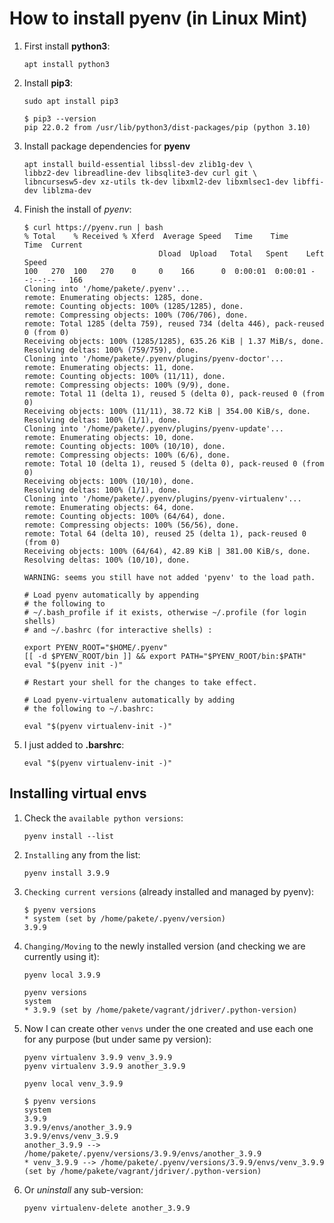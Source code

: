 # How to install pyenv (in Linux Mint)
  
1. First install **python3**:
   ```
   apt install python3
   ```
  
2. Install **pip3**:
   ```
   sudo apt install pip3  

   $ pip3 --version  
   pip 22.0.2 from /usr/lib/python3/dist-packages/pip (python 3.10)
   ```

3. Install package dependencies for **pyenv**  
   ```
   apt install build-essential libssl-dev zlib1g-dev \    
   libbz2-dev libreadline-dev libsqlite3-dev curl git \    
   libncursesw5-dev xz-utils tk-dev libxml2-dev libxmlsec1-dev libffi-dev liblzma-dev
   ```
  
4. Finish the install of *pyenv*:
   ```
   $ curl https://pyenv.run | bash
   % Total    % Received % Xferd  Average Speed   Time    Time     Time  Current
                                 Dload  Upload   Total   Spent    Left  Speed
   100   270  100   270    0     0    166      0  0:00:01  0:00:01 --:--:--   166
   Cloning into '/home/pakete/.pyenv'...
   remote: Enumerating objects: 1285, done.
   remote: Counting objects: 100% (1285/1285), done.
   remote: Compressing objects: 100% (706/706), done.
   remote: Total 1285 (delta 759), reused 734 (delta 446), pack-reused 0 (from 0)
   Receiving objects: 100% (1285/1285), 635.26 KiB | 1.37 MiB/s, done.
   Resolving deltas: 100% (759/759), done.
   Cloning into '/home/pakete/.pyenv/plugins/pyenv-doctor'...
   remote: Enumerating objects: 11, done.
   remote: Counting objects: 100% (11/11), done.
   remote: Compressing objects: 100% (9/9), done.
   remote: Total 11 (delta 1), reused 5 (delta 0), pack-reused 0 (from 0)
   Receiving objects: 100% (11/11), 38.72 KiB | 354.00 KiB/s, done.
   Resolving deltas: 100% (1/1), done.
   Cloning into '/home/pakete/.pyenv/plugins/pyenv-update'...
   remote: Enumerating objects: 10, done.
   remote: Counting objects: 100% (10/10), done.
   remote: Compressing objects: 100% (6/6), done.
   remote: Total 10 (delta 1), reused 5 (delta 0), pack-reused 0 (from 0)
   Receiving objects: 100% (10/10), done.
   Resolving deltas: 100% (1/1), done.
   Cloning into '/home/pakete/.pyenv/plugins/pyenv-virtualenv'...
   remote: Enumerating objects: 64, done.
   remote: Counting objects: 100% (64/64), done.
   remote: Compressing objects: 100% (56/56), done.
   remote: Total 64 (delta 10), reused 25 (delta 1), pack-reused 0 (from 0)
   Receiving objects: 100% (64/64), 42.89 KiB | 381.00 KiB/s, done.
   Resolving deltas: 100% (10/10), done.

   WARNING: seems you still have not added 'pyenv' to the load path.

   # Load pyenv automatically by appending
   # the following to 
   # ~/.bash_profile if it exists, otherwise ~/.profile (for login shells)
   # and ~/.bashrc (for interactive shells) :

   export PYENV_ROOT="$HOME/.pyenv"
   [[ -d $PYENV_ROOT/bin ]] && export PATH="$PYENV_ROOT/bin:$PATH"
   eval "$(pyenv init -)"

   # Restart your shell for the changes to take effect.

   # Load pyenv-virtualenv automatically by adding
   # the following to ~/.bashrc:

   eval "$(pyenv virtualenv-init -)"
   ```

5. I just added to **.barshrc**:
   ```
   eval "$(pyenv virtualenv-init -)"
   ```

## Installing virtual envs
1. Check the `available python versions`:
   ```
   pyenv install --list  
   ```
  
2. `Installing` any from the list:
   ```
   pyenv install 3.9.9  
   ```
  
3. `Checking current versions` (already installed and managed by pyenv):
   ```
   $ pyenv versions  
   * system (set by /home/pakete/.pyenv/version)  
   3.9.9  
   ```
  
4. `Changing/Moving` to the newly installed version (and checking we are currently using it):
   ```
   pyenv local 3.9.9  
   ```
  
   ```
   pyenv versions  
   system  
   * 3.9.9 (set by /home/pakete/vagrant/jdriver/.python-version)
   ```
  
5. Now I can create other `venvs` under the one created and use each one for any purpose (but under same py version):
   ```
   pyenv virtualenv 3.9.9 venv_3.9.9  
   pyenv virtualenv 3.9.9 another_3.9.9  
   ```
  
   ```
   pyenv local venv_3.9.9  
  
   $ pyenv versions  
   system  
   3.9.9  
   3.9.9/envs/another_3.9.9  
   3.9.9/envs/venv_3.9.9  
   another_3.9.9 --> /home/pakete/.pyenv/versions/3.9.9/envs/another_3.9.9  
   * venv_3.9.9 --> /home/pakete/.pyenv/versions/3.9.9/envs/venv_3.9.9 (set by /home/pakete/vagrant/jdriver/.python-version)
   ```

6. Or _uninstall_ any sub-version:
   ```
   pyenv virtualenv-delete another_3.9.9
   ```
